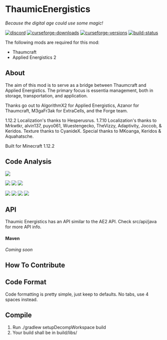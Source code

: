 # ThaumicEnergistics
*Because the digital age could use some magic!*

[![discord]](https://discord.gg/BreEZat)
[![curseforge-downloads]](https://minecraft.curseforge.com/projects/thaumic-energistics)
[![curseforge-versions]](https://minecraft.curseforge.com/projects/thaumic-energistics)
[![build-status]](https://ci.brock.pw/job/Thaumic%20Energistics%20RV6/)

The following mods are required for this mod:
- Thaumcraft
- Applied Energistics 2

About
---
The aim of this mod is to serve as a bridge between Thaumcraft and Applied Energistics. The primary focus is essentia management, both in storage, transportation, and application.

Thanks go out to AlgorithmX2 for Applied Energistics, Azanor for Thaumcraft, M3gaFr3ak for ExtraCells, and the Forge team.

1.12.2 Localization's thanks to Hesperusrus.
1.7.10 Localization's thanks to Mrkwtkr, alvin137, puyo061, Wuestengecko, TheVizzy, Adaptivity, Joccob, & Keridos.
Texture thanks to CyanideX.
Special thanks to MKoanga, Keridos & Aquahatsche.

Built for Minecraft 1.12.2

Code Analysis
---
[![](https://sonarcloud.io/images/project_badges/sonarcloud-white.svg)](https://sonarcloud.io/dashboard?id=thaumicenergistics%3AThaumicEnergistics)

![](https://sonarcloud.io/api/project_badges/measure?project=thaumicenergistics%3AThaumicEnergistics&metric=sqale_rating) ![](https://sonarcloud.io/api/project_badges/measure?project=thaumicenergistics%3AThaumicEnergistics&metric=reliability_rating) ![](https://sonarcloud.io/api/project_badges/measure?project=thaumicenergistics%3AThaumicEnergistics&metric=security_rating)

![](https://sonarcloud.io/api/project_badges/measure?project=thaumicenergistics%3AThaumicEnergistics&metric=ncloc) ![](https://sonarcloud.io/api/project_badges/measure?project=thaumicenergistics%3AThaumicEnergistics&metric=bugs) ![](https://sonarcloud.io/api/project_badges/measure?project=thaumicenergistics%3AThaumicEnergistics&metric=vulnerabilities) ![](https://sonarcloud.io/api/project_badges/measure?project=thaumicenergistics%3AThaumicEnergistics&metric=code_smells)

API
---

Thaumic Energistics has an API similar to the AE2 API. Check src/api/java for more API info.

#### Maven

*Coming soon*

How To Contribute
---

## Code Format
Code formatting is pretty simple, just keep to defaults. No tabs, use 4 spaces instead.

## Compile

1. Run ./gradlew setupDecompWorkspace build
2. Your build shall be in build/libs/

[discord]: https://img.shields.io/discord/256692002924527616.svg
[build-status]: https://ci.brock.pw/job/Thaumic%20Energistics%20RV6/badge/icon
[curseforge-downloads]: http://cf.way2muchnoise.eu/thaumic-energistics.svg
[curseforge-versions]: http://cf.way2muchnoise.eu/versions/thaumic-energistics.svg

